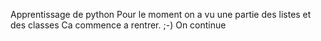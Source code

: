 Apprentissage de python
Pour le moment on a vu une partie des listes et des classes
Ca commence a rentrer. ;-)
On continue
